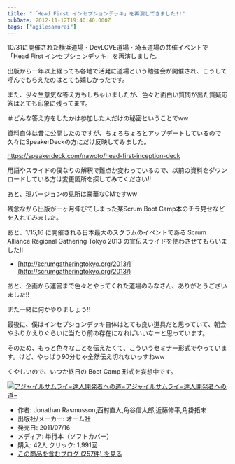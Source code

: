 ```yaml
---
title: "「Head First インセプションデッキ」を再演してきました!!"
pubDate: 2012-11-12T19:40:40.000Z
tags: ["agilesamurai"]
---
```


10/31に開催された横浜道場・DevLOVE道場・埼玉道場の共催イベントで「Head First インセプションデッキ」を再演しました。

出版から一年以上経っても各地で活発に道場という勉強会が開催され、こうして呼んでもらえたのはとても嬉しかったです。

また、少々生意気な答え方もしちゃいましたが、色々と面白い質問が出た質疑応答はとても印象に残ってます。

＃どんな答え方をしたかは参加した人だけの秘密ということでww

資料自体は昔に公開したのですが、ちょろちょろとアップデートしているので久々にSpeakerDeckの方にだけ反映してみました。

https://speakerdeck.com/nawoto/head-first-inception-deck

用語やスライドの僕なりの解釈で難点か変わっているので、以前の資料をダウンロードしている方は変更箇所を探してみてください!!

あと、現バージョンの見所は豪華なCMですww

残念ながら出版が一ヶ月伸びてしまった某Scrum Boot Camp本のチラ見せなどを入れてみました。

あと、1/15,16 に開催される日本最大のスクラムのイベントである Scrum Alliance Regional Gathering Tokyo 2013 の宣伝スライドを使わさせてもらいました!!

- [http://scrumgatheringtokyo.org/2013/](http://scrumgatheringtokyo.org/2013/)

あと、企画から運営まで色々とやってくれた道場のみなさん、ありがとうございました!!

また一緒に何かやりましょう!!

最後に、僕はインセプションデッキ自体はとても良い道具だと思っていて、朝会やふりかえりぐらいに当たり前の存在になればいいなーと思っています。

そのため、もっと色々なことを伝えたくて、こういうセミナー形式でやっています。けど、やっぱり90分じゃ全然伝え切れないっすねww

くやしいので、いつか終日の Boot Camp 形式を妄想中です。

[![アジャイルサムライ−達人開発者への道−](https://images-fe.ssl-images-amazon.com/images/I/51flKufOVUL._SL160_.jpg)](http://www.amazon.co.jp/exec/obidos/ASIN/4274068560/nawoto07-22/)[アジャイルサムライ−達人開発者への道−](http://www.amazon.co.jp/exec/obidos/ASIN/4274068560/nawoto07-22/)

- 作者: Jonathan Rasmusson,西村直人,角谷信太郎,近藤修平,角掛拓未
- 出版社/メーカー: オーム社
- 発売日: 2011/07/16
- メディア: 単行本（ソフトカバー）
- 購入: 42人 クリック: 1,991回
- [この商品を含むブログ (257件) を見る](http://d.hatena.ne.jp/asin/4274068560/nawoto07-22)